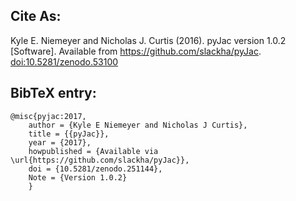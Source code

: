 ## Cite As:

Kyle E. Niemeyer and Nicholas J. Curtis (2016). pyJac version 1.0.2 [Software].
Available from https://github.com/slackha/pyJac.
[doi:10.5281/zenodo.53100](http://dx.doi.org/10.5281/zenodo.53100)

## BibTeX entry:

    @misc{pyjac:2017,
        author = {Kyle E Niemeyer and Nicholas J Curtis},
        title = {{pyJac}},
        year = {2017},
        howpublished = {Available via \url{https://github.com/slackha/pyJac}},
        doi = {10.5281/zenodo.251144},
        Note = {Version 1.0.2}
        }
